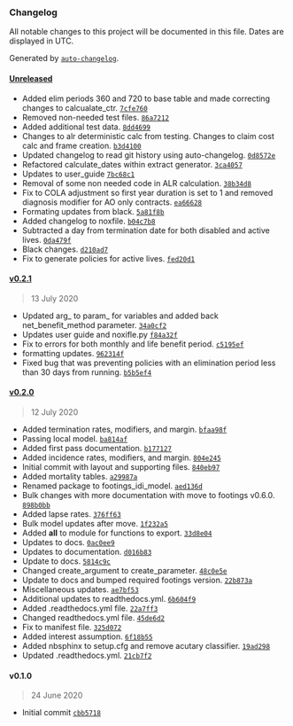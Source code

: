 ### Changelog

All notable changes to this project will be documented in this file. Dates are displayed in UTC.

Generated by [`auto-changelog`](https://github.com/CookPete/auto-changelog).

#### [Unreleased](https://github.com/dustindall/footings-idi-model/compare/v0.2.1...HEAD)

- Added elim periods 360 and 720 to base table and made correcting changes to calcualate_ctr. [`7cfe760`](https://github.com/dustindall/footings-idi-model/commit/7cfe7604a0a201271f45e9fbf0a01bb21a1257b8)
- Removed non-needed test files. [`86a7212`](https://github.com/dustindall/footings-idi-model/commit/86a7212c192a48b69a307d0a410f0bf406cc5d1b)
- Added additional test data. [`8dd4699`](https://github.com/dustindall/footings-idi-model/commit/8dd469993e7e62019a5e1f7e2e9b59624e491451)
- Changes to alr deterministic calc from testing. Changes to claim cost calc and frame creation. [`b3d4100`](https://github.com/dustindall/footings-idi-model/commit/b3d4100ef0a320f0c062e147b7a6d12b3e4f402e)
- Updated changelog to read git history using auto-changelog. [`0d8572e`](https://github.com/dustindall/footings-idi-model/commit/0d8572ed65ee2aae0fbd9f90feb2a9ead566a130)
- Refactored calculate_dates within extract generator. [`3ca4057`](https://github.com/dustindall/footings-idi-model/commit/3ca40579796ed50714519a62af1dd620bcb8da5d)
- Updates to user_guide [`7bc68c1`](https://github.com/dustindall/footings-idi-model/commit/7bc68c12724dd2fe9de1e67a726f4cc9c2cd9973)
- Removal of some non needed code in ALR calculation. [`38b34d8`](https://github.com/dustindall/footings-idi-model/commit/38b34d813e906f1d697ebe5d56f8896e8aaf4267)
- Fix to COLA adjustment so first year duration is set to 1 and removed diagnosis modifier for AO only contracts. [`ea66628`](https://github.com/dustindall/footings-idi-model/commit/ea6662833ecf9197489fa7b39dc73324eca05160)
- Formating updates from black. [`5a81f8b`](https://github.com/dustindall/footings-idi-model/commit/5a81f8b4307adf74af906ff2ea0bc93252ea75b3)
- Added changelog to noxfile. [`b04c7b8`](https://github.com/dustindall/footings-idi-model/commit/b04c7b8199589785cff41fcb52384ce04d27ee8a)
- Subtracted a day from termination date for both disabled and active lives. [`0da479f`](https://github.com/dustindall/footings-idi-model/commit/0da479f221c9aeeb16a1e7d3593bb2458e0d7ae3)
- Black changes. [`d210ad7`](https://github.com/dustindall/footings-idi-model/commit/d210ad78fcdde3102a1ccdce8e7977c3f4283678)
- Fix to generate policies for active lives. [`fed20d1`](https://github.com/dustindall/footings-idi-model/commit/fed20d164356750a356a370302b4d2e76fa7ae93)

#### [v0.2.1](https://github.com/dustindall/footings-idi-model/compare/v0.2.0...v0.2.1)

> 13 July 2020

- Updated arg_ to param_ for variables and added back net_benefit_method parameter. [`34a0cf2`](https://github.com/dustindall/footings-idi-model/commit/34a0cf270245336e31fac934d077bd67a61ea7e4)
- Updates user guide and noxifle.py [`f84a32f`](https://github.com/dustindall/footings-idi-model/commit/f84a32fb97f07dbc19fe204890adb6e4c0f4891b)
- Fix to errors for both monthly and life benefit period. [`c5195ef`](https://github.com/dustindall/footings-idi-model/commit/c5195ef233eab4a39eb21c8175c37cc816a0bb63)
- formatting updates. [`962314f`](https://github.com/dustindall/footings-idi-model/commit/962314f89437dd538a1c095f77ec6a7aee0b6c02)
- Fixed bug that was preventing policies with an elimination period less than 30 days from running. [`b5b5ef4`](https://github.com/dustindall/footings-idi-model/commit/b5b5ef4f7738b6a173b9ada40a25f6ddbb8f670f)

#### [v0.2.0](https://github.com/dustindall/footings-idi-model/compare/v0.1.0...v0.2.0)

> 12 July 2020

- Added termination rates, modifiers, and margin. [`bfaa98f`](https://github.com/dustindall/footings-idi-model/commit/bfaa98f84ea6cb7d9b1b372bd585181060c0be01)
- Passing local model. [`ba814af`](https://github.com/dustindall/footings-idi-model/commit/ba814afb2d280b6db850a6109b7e9da9f4748e94)
- Added first pass documentation. [`b177127`](https://github.com/dustindall/footings-idi-model/commit/b17712715b1c7b986e5d47227203b5c3371f428a)
- Added incidence rates, modifiers, and margin. [`804e245`](https://github.com/dustindall/footings-idi-model/commit/804e245ab700362c5b3755c82246816c836d610d)
- Initial commit with layout and supporting files. [`840eb97`](https://github.com/dustindall/footings-idi-model/commit/840eb97a31980e4724f6dadcc0ce67164af90991)
- Added mortality tables. [`a29987a`](https://github.com/dustindall/footings-idi-model/commit/a29987a1cb9a730a20ff1b66bf75ca54ba062601)
- Renamed package to footings_idi_model. [`aed136d`](https://github.com/dustindall/footings-idi-model/commit/aed136dafc8f8fb6fc86755c626f947dc13badc2)
- Bulk changes with more documentation with  move to footings v0.6.0. [`898b0bb`](https://github.com/dustindall/footings-idi-model/commit/898b0bb87d7a525367f71eccad4ea35005e40702)
- Added lapse rates. [`376ff63`](https://github.com/dustindall/footings-idi-model/commit/376ff6399aa32761828e658a816b29210241d617)
- Bulk model updates after move. [`1f232a5`](https://github.com/dustindall/footings-idi-model/commit/1f232a5c3a55bd0dd42b3faaad3530fede65707c)
- Added __all__ to module for functions to export. [`33d8e04`](https://github.com/dustindall/footings-idi-model/commit/33d8e04929d06e0efb035bc295c969ea2ace5578)
- Updates to docs. [`0ac0ee9`](https://github.com/dustindall/footings-idi-model/commit/0ac0ee9dedb77ff6c84f3dd014f9c3c2e2609e81)
- Updates to documentation. [`d016b83`](https://github.com/dustindall/footings-idi-model/commit/d016b83c2d18a1baf47e41637954e2d63b706c60)
- Update to docs. [`5814c9c`](https://github.com/dustindall/footings-idi-model/commit/5814c9ca0073309d1444c97fba0f5f4fef22ee8e)
- Changed create_argument to create_parameter. [`48c0e5e`](https://github.com/dustindall/footings-idi-model/commit/48c0e5e0500fc7901b409262c0b840d590837039)
- Update to docs and bumped required footings version. [`22b873a`](https://github.com/dustindall/footings-idi-model/commit/22b873a7da1b3055fce33c2bcb92c6a10a93a43d)
- Miscellaneous updates. [`ae7bf53`](https://github.com/dustindall/footings-idi-model/commit/ae7bf53a111ac534a49bfa025f75eedc42264a33)
- Additional updates to readthedocs.yml. [`6b604f9`](https://github.com/dustindall/footings-idi-model/commit/6b604f96231e5d10161bd0b6e58aa6a654633451)
- Added .readthedocs.yml file. [`22a7ff3`](https://github.com/dustindall/footings-idi-model/commit/22a7ff31eece515343530cdb6698f934a9da2a24)
- Changed readthedocs.yml file. [`45de6d2`](https://github.com/dustindall/footings-idi-model/commit/45de6d2e11dcc15dbbdbac0751119d8e67bbb69e)
- Fix to manifest file. [`325d072`](https://github.com/dustindall/footings-idi-model/commit/325d072a936289af5eb0497691bd170166f22aa7)
- Added interest assumption. [`6f18b55`](https://github.com/dustindall/footings-idi-model/commit/6f18b5559db8719a1a67cd6b51cc62b16f7e7d28)
- Added nbsphinx to setup.cfg and remove acutary classifier. [`19ad298`](https://github.com/dustindall/footings-idi-model/commit/19ad2986a61438943bb6e564a888b8bbbbc90880)
- Updated .readthedocs.yml. [`21cb7f2`](https://github.com/dustindall/footings-idi-model/commit/21cb7f2cc111ab91ef4da701a7a151d87e4be6d6)

#### v0.1.0

> 24 June 2020

- Initial commit [`cbb5718`](https://github.com/dustindall/footings-idi-model/commit/cbb5718e09469e5310f9d400a330e2d68227ed5a)
